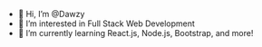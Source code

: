 - 👋 Hi, I’m @Dawzy
- 👀 I’m interested in Full Stack Web Development
- 🌱 I’m currently learning React.js, Node.js, Bootstrap, and more!
